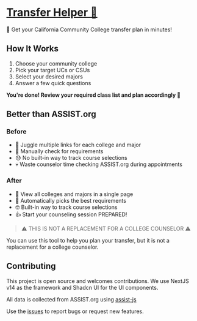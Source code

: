 # [Transfer Helper 🐇](https://transfer.lehuy.dev)

🐇 Get your California Community College transfer plan in minutes!

## How It Works
1. Choose your community college
2. Pick your target UCs or CSUs
3. Select your desired majors
4. Answer a few quick questions

**You're done! Review your required class list and plan accordingly 🎉**

## Better than ASSIST.org

### Before
- 🤼 Juggle multiple links for each college and major
- 🐢 Manually check for requirements
- 😓 No built-in way to track course selections
- 💀 Waste counselor time checking ASSIST.org during appointments

### After
- 🥹 View all colleges and majors in a single page
- 🐇 Automatically picks the best requirements
- 🤓 Built-in way to track course selections
- 👍 Start your counseling session PREPARED!

> ⚠️ THIS IS NOT A REPLACEMENT FOR A COLLEGE COUNSELOR ⚠️

You can use this tool to help you plan your transfer, but it is not a replacement for a college counselor.

## Contributing
This project is open source and welcomes contributions. 
We use NextJS v14 as the framework and Shadcn UI for the UI components.

All data is collected from ASSIST.org using [assist-js](https://github.com/LehuyH/assist-js)

Use the [issues](https://github.com/LehuyH/transfer-helper/issues) to report bugs or request new features.
